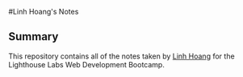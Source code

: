 #Linh Hoang's Notes
## Summary
This repository contains all of the notes taken by [Linh Hoang](https://github.com/ElleHoang/lighthouse-web-notes) for the Lighthouse Labs Web Development Bootcamp.